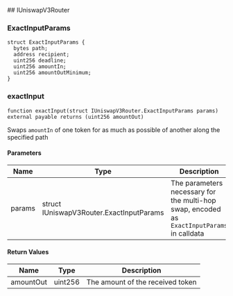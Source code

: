 ﻿﻿## IUniswapV3Router


### ExactInputParams

```solidity
struct ExactInputParams {
  bytes path;
  address recipient;
  uint256 deadline;
  uint256 amountIn;
  uint256 amountOutMinimum;
}
```
### exactInput

```solidity
function exactInput(struct IUniswapV3Router.ExactInputParams params) external payable returns (uint256 amountOut)
```

Swaps `amountIn` of one token for as much as possible of another along the specified path



#### Parameters

| Name | Type | Description |
| ---- | ---- | ----------- |
| params | struct IUniswapV3Router.ExactInputParams | The parameters necessary for the multi-hop swap, encoded as `ExactInputParams` in calldata |

#### Return Values

| Name | Type | Description |
| ---- | ---- | ----------- |
| amountOut | uint256 | The amount of the received token |

